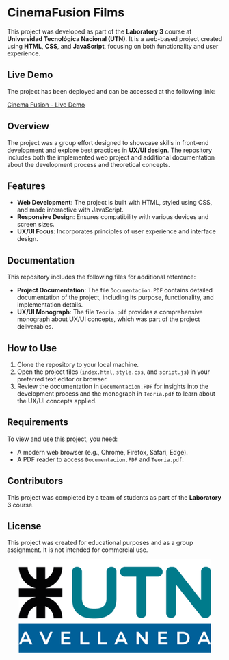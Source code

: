 # CinemaFusion Films

This project was developed as part of the **Laboratory 3** course at **Universidad Tecnológica Nacional (UTN)**. It is a web-based project created using **HTML**, **CSS**, and **JavaScript**, focusing on both functionality and user experience.

## Live Demo

The project has been deployed and can be accessed at the following link:

[Cinema Fusion - Live Demo](https://cinemafusion.netlify.app/)

## Overview

The project was a group effort designed to showcase skills in front-end development and explore best practices in **UX/UI design**. The repository includes both the implemented web project and additional documentation about the development process and theoretical concepts.

## Features

- **Web Development**: The project is built with HTML, styled using CSS, and made interactive with JavaScript.
- **Responsive Design**: Ensures compatibility with various devices and screen sizes.
- **UX/UI Focus**: Incorporates principles of user experience and interface design.

## Documentation

This repository includes the following files for additional reference:

- **Project Documentation**: The file `Documentacion.PDF` contains detailed documentation of the project, including its purpose, functionality, and implementation details.
- **UX/UI Monograph**: The file `Teoria.pdf` provides a comprehensive monograph about UX/UI concepts, which was part of the project deliverables.

## How to Use

1. Clone the repository to your local machine.
2. Open the project files (`index.html`, `style.css`, and `script.js`) in your preferred text editor or browser.
3. Review the documentation in `Documentacion.PDF` for insights into the development process and the monograph in `Teoria.pdf` to learn about the UX/UI concepts applied.

## Requirements

To view and use this project, you need:
- A modern web browser (e.g., Chrome, Firefox, Safari, Edge).
- A PDF reader to access `Documentacion.PDF` and `Teoria.pdf`.

## Contributors

This project was completed by a team of students as part of the **Laboratory 3** course.

## License

This project was created for educational purposes and as a group assignment. It is not intended for commercial use.

<div style="text-align:center">
  <img src="./UTN_logo.png" alt="UTN Logo" width="450"/>
</div>
